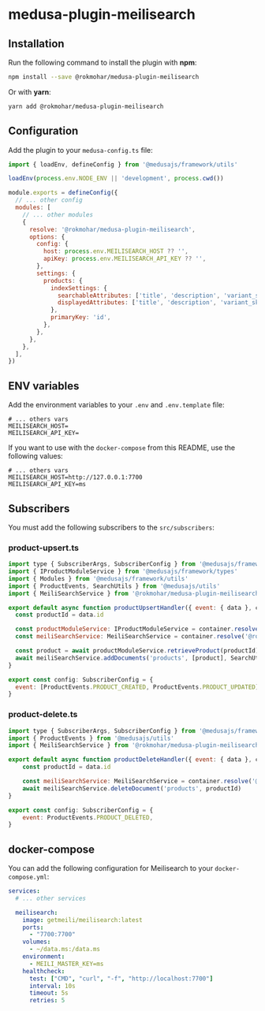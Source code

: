 # medusa-plugin-meilisearch

## Installation

Run the following command to install the plugin with **npm**:

```bash
npm install --save @rokmohar/medusa-plugin-meilisearch
```

Or with **yarn**:

```bash
yarn add @rokmohar/medusa-plugin-meilisearch
```

## Configuration

Add the plugin to your `medusa-config.ts` file:

```js
import { loadEnv, defineConfig } from '@medusajs/framework/utils'

loadEnv(process.env.NODE_ENV || 'development', process.cwd())

module.exports = defineConfig({
  // ... other config
  modules: [
    // ... other modules
    {
      resolve: '@rokmohar/medusa-plugin-meilisearch',
      options: {
        config: {
          host: process.env.MEILISEARCH_HOST ?? '',
          apiKey: process.env.MEILISEARCH_API_KEY ?? '',
        },
        settings: {
          products: {
            indexSettings: {
              searchableAttributes: ['title', 'description', 'variant_sku'],
              displayedAttributes: ['title', 'description', 'variant_sku', 'thumbnail', 'handle'],
            },
            primaryKey: 'id',
          },
        },
      },
    },
  ],
})
```

## ENV variables

Add the environment variables to your `.env` and `.env.template` file:

```env
# ... others vars
MEILISEARCH_HOST=
MEILISEARCH_API_KEY=
```

If you want to use with the `docker-compose` from this README, use the following values:

```env
# ... others vars
MEILISEARCH_HOST=http://127.0.0.1:7700
MEILISEARCH_API_KEY=ms
```

## Subscribers

You must add the following subscribers to the `src/subscribers`:

### product-upsert.ts

```js
import type { SubscriberArgs, SubscriberConfig } from '@medusajs/framework'
import { IProductModuleService } from '@medusajs/framework/types'
import { Modules } from '@medusajs/framework/utils'
import { ProductEvents, SearchUtils } from '@medusajs/utils'
import { MeiliSearchService } from '@rokmohar/medusa-plugin-meilisearch'

export default async function productUpsertHandler({ event: { data }, container }: SubscriberArgs<{ id: string }>) {
  const productId = data.id

  const productModuleService: IProductModuleService = container.resolve(Modules.PRODUCT)
  const meiliSearchService: MeiliSearchService = container.resolve('@rokmohar/medusa-plugin-meilisearch')

  const product = await productModuleService.retrieveProduct(productId)
  await meiliSearchService.addDocuments('products', [product], SearchUtils.indexTypes.PRODUCTS)
}

export const config: SubscriberConfig = {
  event: [ProductEvents.PRODUCT_CREATED, ProductEvents.PRODUCT_UPDATED],
}
```

### product-delete.ts

```js
import type { SubscriberArgs, SubscriberConfig } from '@medusajs/framework'
import { ProductEvents } from '@medusajs/utils'
import { MeiliSearchService } from '@rokmohar/medusa-plugin-meilisearch'

export default async function productDeleteHandler({ event: { data }, container }: SubscriberArgs<{ id: string }>) {
    const productId = data.id

    const meiliSearchService: MeiliSearchService = container.resolve('@rokmohar/medusa-plugin-meilisearch')
    await meiliSearchService.deleteDocument('products', productId)
}

export const config: SubscriberConfig = {
    event: ProductEvents.PRODUCT_DELETED,
}
```

## docker-compose

You can add the following configuration for Meilisearch to your `docker-compose.yml`:

```yml
services:
  # ... other services

  meilisearch:
    image: getmeili/meilisearch:latest
    ports:
      - "7700:7700"
    volumes:
      - ~/data.ms:/data.ms
    environment:
      - MEILI_MASTER_KEY=ms
    healthcheck:
      test: ["CMD", "curl", "-f", "http://localhost:7700"]
      interval: 10s
      timeout: 5s
      retries: 5
```

